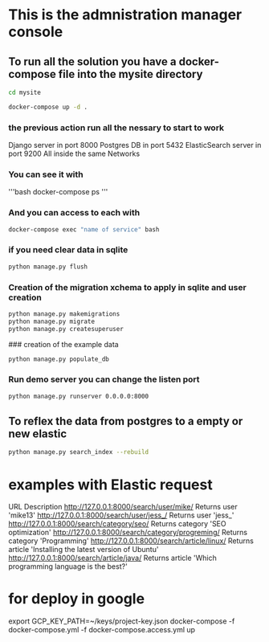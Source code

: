 # This is the admnistration manager console

## To run all the solution you have a docker-compose file into the mysite directory
```bash
cd mysite

docker-compose up -d .
```

### the previous action run all the nessary to start to work
Django server in port 8000
Postgres DB in port 5432
ElasticSearch server in port 9200
All inside the same Networks

### You can see it with 
'''bash
docker-compose ps
'''

### And you can access to each with 
```bash
docker-compose exec "name of service" bash
```




### if you need clear data in sqlite
```bash
python manage.py flush 
```


### Creation of the migration xchema to apply in sqlite and user creation
```bash
python manage.py makemigrations
python manage.py migrate
python manage.py createsuperuser
```


### creation of the example data
```bash
python manage.py populate_db
```

### Run demo server you can change the listen port
```bash
python manage.py runserver 0.0.0.0:8000
```

## To reflex the data from postgres to a empty or new elastic
```bash
python manage.py search_index --rebuild
```



# examples with Elastic request 
URL	Description
http://127.0.0.1:8000/search/user/mike/	Returns user 'mike13'
http://127.0.0.1:8000/search/user/jess_/	Returns user 'jess_'
http://127.0.0.1:8000/search/category/seo/	Returns category 'SEO optimization'
http://127.0.0.1:8000/search/category/progreming/	Returns category 'Programming'
http://127.0.0.1:8000/search/article/linux/	Returns article 'Installing the latest version of Ubuntu'
http://127.0.0.1:8000/search/article/java/	Returns article 'Which programming language is the best?'




# for deploy in google
export GCP_KEY_PATH=~/keys/project-key.json 
docker-compose -f docker-compose.yml -f docker-compose.access.yml up
